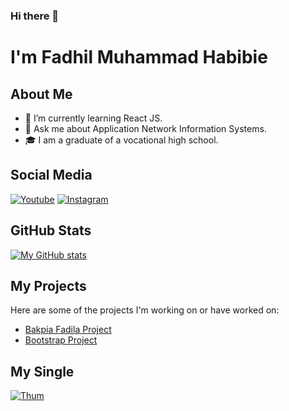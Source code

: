 ### Hi there 👋

# I'm Fadhil Muhammad Habibie

## About Me

- 🌱 I’m currently learning React JS.
- 💬 Ask me about Application Network Information Systems.
- 🎓 I am a graduate of a vocational high school.

## Social Media

[![Youtube](https://cdn1.iconfinder.com/data/icons/logotypes/32/youtube-48.png)](https://www.youtube.com/@myebiez)
[![Instagram](https://cdn2.iconfinder.com/data/icons/social-media-applications/64/social_media_applications_3-instagram-48.png)](https://www.instagram.com/fadhilabiu/)

## GitHub Stats

[![My GitHub stats](https://github-readme-stats.vercel.app/api?username=fadhilabie&show_icons=true&theme=radical)](https://github.com/fadhilabie/github-readme-stats)

## My Projects

Here are some of the projects I'm working on or have worked on:

- [Bakpia Fadila Project](https://fadhilabie.github.io/bakpia-fadila/index.html)
- [Bootstrap Project](https://fadhilabie.github.io/green-fields/index.html)

## My Single

[![Thum<iframe width="560" height="315" src="https://www.youtube.com/embed/0BR2SBrDRRA?si=CEsWfLVLVVPw49nB" title="YouTube video player" frameborder="0" allow="accelerometer; autoplay; clipboard-write; encrypted-media; gyroscope; picture-in-picture; web-share" allowfullscreen></iframe>](https://img.youtube.com/vi/VIDEO_ID/0.jpg)](https://www.youtube.com/watch?v=VIDEO_ID)

